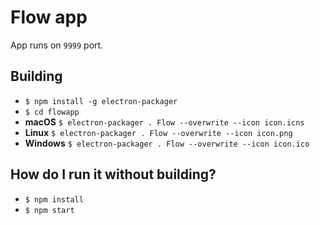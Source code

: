 # Flow app

App runs on `9999` port.

## Building

- `$ npm install -g electron-packager`
- `$ cd flowapp`
- __macOS__ `$ electron-packager . Flow --overwrite --icon icon.icns`
- __Linux__ `$ electron-packager . Flow --overwrite --icon icon.png`
- __Windows__ `$ electron-packager . Flow --overwrite --icon icon.ico`

## How do I run it without building?

- `$ npm install`
- `$ npm start`